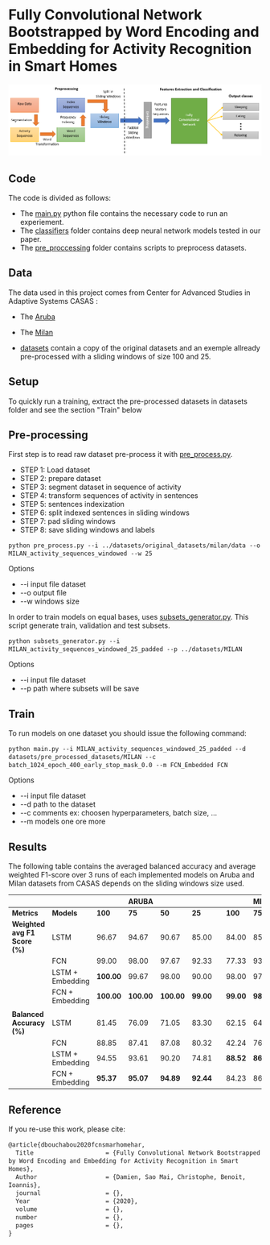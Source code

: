 # Fully Convolutional Network Bootstrapped by Word Encoding and Embedding for Activity Recognition in Smart Homes

![Framework Architecture](https://github.com/dbouchabou/Fully-Convolutional-Network-Smart-Homes/blob/master/png/fcn_framework.png)

## Code

The code is divided as follows: 
* The [main.py](https://github.com/dbouchabou/Fully-Convolutional-Network-Smart-Homes/blob/master/main.py) python file contains the necessary code to run an experiement.
* The [classifiers](https://github.com/dbouchabou/Fully-Convolutional-Network-Smart-Homes/blob/master/classifiers) folder contains deep neural network models tested in our paper.
* The [pre_proccessing](https://github.com/dbouchabou/Fully-Convolutional-Network-Smart-Homes/blob/master/pre_processing) folder contains scripts to preprocess datasets.

## Data 
The data used in this project comes from Center for Advanced Studies in Adaptive Systems CASAS : 

* The [Aruba](http://casas.wsu.edu/datasets/aruba.zip)
* The [Milan](http://casas.wsu.edu/datasets/milan.zip)

* [datasets](https://github.com/dbouchabou/Fully-Convolutional-Network-Smart-Homes/blob/master/datasets) contain a copy of the original datasets and an exemple allready pre-processed with a sliding windows of size 100 and 25.

## Setup

To quickly run a training, extract the pre-processed datasets in datasets folder and see the section "Train" below

## Pre-processing

First step is to read raw dataset pre-process it with [pre_process.py](https://github.com/dbouchabou/Fully-Convolutional-Network-Smart-Homes/blob/master/pre_processing/pre_process.py).

* STEP 1: Load dataset
* STEP 2: prepare dataset
* STEP 3: segment dataset in sequence of activity
* STEP 4: transform sequences of activity in sentences
* STEP 5: sentences indexization
* STEP 6: split indexed sentences in sliding windows
* STEP 7: pad sliding windows
* STEP 8: save sliding windows and labels


```
python pre_process.py --i ../datasets/original_datasets/milan/data --o MILAN_activity_sequences_windowed --w 25  
```

Options
* --i input file dataset
* --o output file
* --w windows size

In order to train models on equal bases, uses [subsets_generator.py](https://github.com/dbouchabou/Fully-Convolutional-Network-Smart-Homes/blob/master/pre_processing/subsets_generator.py). This script generate train, validation and test subsets.

```
python subsets_generator.py --i MILAN_activity_sequences_windowed_25_padded --p ../datasets/MILAN    
```

Options
* --i input file dataset
* --p path where subsets will be save

## Train

To run models on one dataset you should issue the following command: 
```
python main.py --i MILAN_activity_sequences_windowed_25_padded --d datasets/pre_processed_datasets/MILAN --c batch_1024_epoch_400_early_stop_mask_0.0 --m FCN_Embedded FCN 
``` 
Options
* --i input file dataset
* --d path to the dataset
* --c comments ex: choosen hyperparameters, batch size, ...
* --m models one ore more


## Results

The following table contains the averaged balanced accuracy and average weighted F1-score over 3 runs of each implemented models on Aruba and Milan datasets from CASAS depends on the sliding windows size used.


|                             |                 |           |ARUBA     |          |          |   |           |MILAN     |          |          |
|-----------------------------|-----------------|-----------|----------|----------|----------|---|-----------|----------|----------|----------|
|**Metrics**                  |**Models**       |**100**    |**75**    |**50**    |**25**    |   |**100**    |**75**    |**50**    |**25**    |
|**Weighted avg F1 Score (%)**|LSTM             |96.67      |94.67     |90.67     |85.00     |   |84.00      |85.67     |75.33     |64.00     |
|                             |FCN              |99.00      |98.00     |97.67     |92.33     |   |77.33      |93.67     |88.33     |83.67     |
|                             |LSTM + Embedding |**100.00** |99.67     |98.00     |90.00     |   |98.00      |97.00     |93.00     |73.67     |
|                             |FCN + Embedding  |**100.00** |**100.00**|**100.00**|**99.00** |   |**99.00**  |**98.00** |**97.00** |**94.33** |
|                             |                 |           |          |          |          |   |           |          |          |          |
|**Balanced Accuracy (%)**    |LSTM             |81.45      |76.09     |71.05     |83.30     |   |62.15      |64.95     |55.70     |43.29     |
|                             |FCN              |88.85      |87.41     |87.08     |80.32     |   |42.24      |76.41     |71.82     |71.34     |
|                             |LSTM + Embedding |94.55      |93.61     |90.20     |74.81     |   |**88.52**  |**86.77** |82.05     |59.35     |
|                             |FCN + Embedding  |**95.37**  |**95.07** |**94.89** |**92.44** |   |84.23      |86.64     |**87.83** |**90.86** |

## Reference

If you re-use this work, please cite:

```
@article{dbouchabou2020fcnsmarhomehar,
  Title                    = {Fully Convolutional Network Bootstrapped by Word Encoding and Embedding for Activity Recognition in Smart Homes},
  Author                   = {Damien, Sao Mai, Christophe, Benoit, Ioannis},
  journal                  = {},
  Year                     = {2020},
  volume                   = {},
  number                   = {},
  pages                    = {},
}
```
